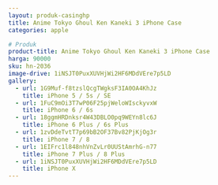 ```yaml
---
layout: produk-casinghp
title: Anime Tokyo Ghoul Ken Kaneki 3 iPhone Case
categories: apple

# Produk
product-title: Anime Tokyo Ghoul Ken Kaneki 3 iPhone Case
harga: 90000
sku: hn-2036
image-drive: 1iNSJT0PuxXUVHjWi2HF6MDdVEre7p5LD
gallery:
  - url: 1G9Muf-f8tzslQcgTWgksF3IA0OA4KhJz
    title: iPhone 5 / 5s / SE
  - url: 1FuC9mOi3T7wP06F25pjWeloWIsckyvxW
    title: iPhone 6 / 6s
  - url: 18ggmHRDnksr4W43DBLO0pq9WEYn8lc6J
    title: iPhone 6 Plus / 6s Plus
  - url: 1zvDdeTvtT7p69bB2OF37Bv82PjKjOg3r
    title: iPhone 7 / 8
  - url: 1EIFrc1l848nhVnZvLr0UUStAmrhG-n77
    title: iPhone 7 Plus / 8 Plus
  - url: 1iNSJT0PuxXUVHjWi2HF6MDdVEre7p5LD
    title: iPhone X
---
```

